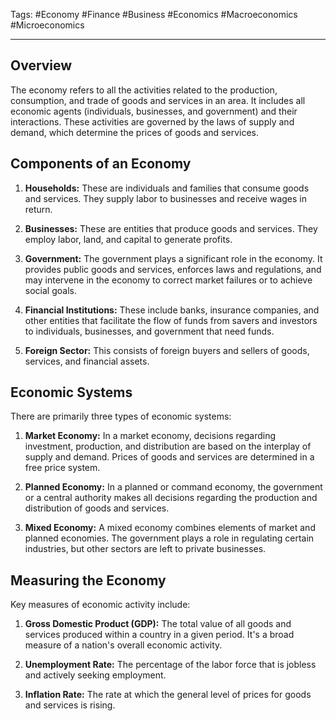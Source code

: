 Tags: #Economy #Finance #Business #Economics #Macroeconomics #Microeconomics

---

## Overview

The economy refers to all the activities related to the production, consumption, and trade of goods and services in an area. It includes all economic agents (individuals, businesses, and government) and their interactions. These activities are governed by the laws of supply and demand, which determine the prices of goods and services.

## Components of an Economy

1. **Households:** These are individuals and families that consume goods and services. They supply labor to businesses and receive wages in return.
    
2. **Businesses:** These are entities that produce goods and services. They employ labor, land, and capital to generate profits.
    
3. **Government:** The government plays a significant role in the economy. It provides public goods and services, enforces laws and regulations, and may intervene in the economy to correct market failures or to achieve social goals.
    
4. **Financial Institutions:** These include banks, insurance companies, and other entities that facilitate the flow of funds from savers and investors to individuals, businesses, and government that need funds.
    
5. **Foreign Sector:** This consists of foreign buyers and sellers of goods, services, and financial assets.
    

## Economic Systems

There are primarily three types of economic systems:

1. **Market Economy:** In a market economy, decisions regarding investment, production, and distribution are based on the interplay of supply and demand. Prices of goods and services are determined in a free price system.
    
2. **Planned Economy:** In a planned or command economy, the government or a central authority makes all decisions regarding the production and distribution of goods and services.
    
3. **Mixed Economy:** A mixed economy combines elements of market and planned economies. The government plays a role in regulating certain industries, but other sectors are left to private businesses.
    

## Measuring the Economy

Key measures of economic activity include:

1. **Gross Domestic Product (GDP):** The total value of all goods and services produced within a country in a given period. It's a broad measure of a nation's overall economic activity.
    
2. **Unemployment Rate:** The percentage of the labor force that is jobless and actively seeking employment.
    
3. **Inflation Rate:** The rate at which the general level of prices for goods and services is rising.